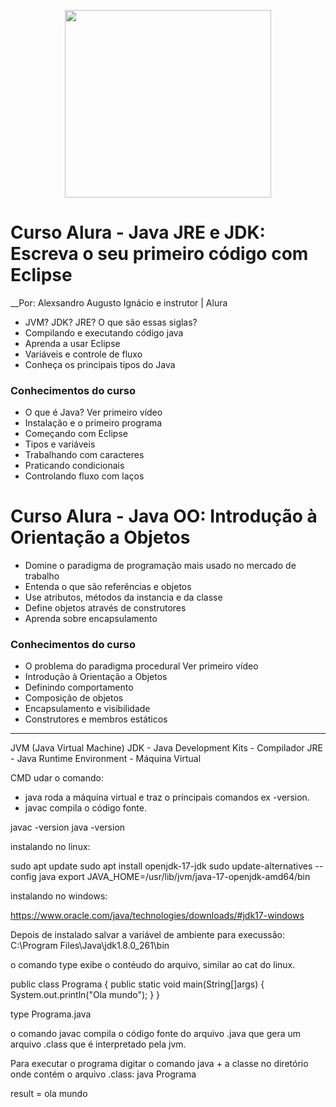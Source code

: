 <p align="center">
  <img width="330" height="300" src="https://github.com/alexaugusto23/java_alura/blob/master/img/logo%20java.gif">
</p>


# Curso Alura - Java JRE e JDK: Escreva o seu primeiro código com Eclipse
__Por: Alexsandro Augusto Ignácio e instrutor | Alura

* JVM? JDK? JRE? O que são essas siglas?
* Compilando e executando código java
* Aprenda a usar Eclipse
* Variáveis e controle de fluxo
* Conheça os principais tipos do Java


### __Conhecimentos do curso__

* O que é Java? Ver primeiro vídeo
* Instalação e o primeiro programa
* Começando com Eclipse
* Tipos e variáveis
* Trabalhando com caracteres
* Praticando condicionais
* Controlando fluxo com laços


# Curso Alura - Java OO: Introdução à Orientação a Objetos

* Domine o paradigma de programação mais usado no mercado de trabalho
* Entenda o que são referências e objetos
* Use atributos, métodos da instancia e da classe
* Define objetos através de construtores
* Aprenda sobre encapsulamento


### __Conhecimentos do curso__

* O problema do paradigma procedural Ver primeiro vídeo
* Introdução à Orientação a Objetos
* Definindo comportamento
* Composição de objetos
* Encapsulamento e visibilidade
* Construtores e membros estáticos

--------------------------------------

JVM (Java Virtual Machine)
JDK - Java Development Kits - Compilador
JRE - Java Runtime Environment - Máquina Virtual

CMD udar o comando:
* java roda a máquina virtual e traz o príncipais comandos ex -version.
* javac compila o código fonte.

javac -version
java -version

instalando no linux:

sudo apt update
sudo apt install openjdk-17-jdk
sudo update-alternatives --config java
export JAVA_HOME=/usr/lib/jvm/java-17-openjdk-amd64/bin

instalando no windows:

https://www.oracle.com/java/technologies/downloads/#jdk17-windows

Depois de instalado salvar a variável de ambiente para execussão: C:\Program Files\Java\jdk1.8.0_261\bin


o comando type exibe o contéudo do arquivo, similar ao cat do linux.

public class Programa {
        public static void main(String[]args) {
                System.out.println("Ola mundo");
        }
}

type Programa.java

o comando javac compila o código fonte do arquivo .java que gera um arquivo .class que é interpretado pela jvm.

Para executar o programa digitar o comando java + a classe no diretório onde contém o arquivo .class: java Programa

result = ola mundo